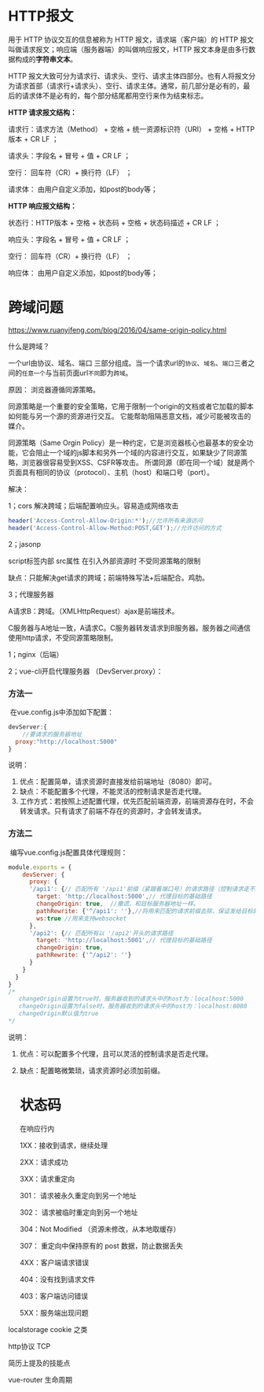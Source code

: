 # HTTP报文

用于 HTTP 协议交互的信息被称为 HTTP 报文，请求端（客户端）的 HTTP 报文叫做请求报文；响应端（服务器端）的叫做响应报文，HTTP 报文本身是由多行数据构成的**字符串文本**。

HTTP 报文大致可分为请求行、请求头、空行、请求主体四部分。也有人将报文分为请求首部（请求行+请求头）、空行、请求主体。通常，前几部分是必有的，最后的请求体不是必有的，每个部分结尾都用空行来作为结束标志。

**HTTP 请求报文结构：**

请求行：请求方法（Method） + 空格 + 统一资源标识符（URI） + 空格 + HTTP版本 + CR LF ；

请求头：字段名 + 冒号 + 值 + CR LF ；

空行： 回车符（CR）+ 换行符（LF） ；

请求体： 由用户自定义添加，如post的body等；

**HTTP 响应报文结构：**

状态行：HTTP版本 + 空格 + 状态码 + 空格 + 状态码描述 + CR LF ；

响应头：字段名 + 冒号 + 值 + CR LF ；

空行： 回车符（CR）+ 换行符（LF） ；

响应体： 由用户自定义添加，如post的body等；





# 跨域问题

https://www.ruanyifeng.com/blog/2016/04/same-origin-policy.html

什么是跨域？

一个url由协议、域名、端口 三部分组成。当一个请求url的`协议`、`域名`、`端口`三者之间的`任意一个`与当前页面url`不同`即为`跨域`。

原因：  浏览器遵循同源策略。

同源策略是一个重要的安全策略，它用于限制一个origin的文档或者它加载的脚本如何能与另一个源的资源进行交互。 它能帮助阻隔恶意文档，减少可能被攻击的媒介。

同源策略（Same Orgin Policy）是一种约定，它是浏览器核心也最基本的安全功能，它会阻止一个域的js脚本和另外一个域的内容进行交互，如果缺少了同源策略，浏览器很容易受到XSS、CSFR等攻击。
所谓同源（即在同一个域）就是两个页面具有相同的协议（protocol）、主机（host）和端口号（port）。

解决：

1；cors 解决跨域；后端配置响应头。容易造成网络攻击

```js
header('Access-Control-Allow-Origin:*');//允许所有来源访问
header('Access-Control-Allow-Method:POST,GET');//允许访问的方式
```



2；jasonp

script标签内部 src属性 在引入外部资源时 不受同源策略的限制

缺点：只能解决get请求的跨域；前端特殊写法+后端配合。鸡肋。

3；代理服务器

A请求B：跨域。（XMLHttpRequest）ajax是前端技术。

C服务器与A地址一致，A请求C。C服务器转发请求到B服务器。服务器之间通信使用http请求，不受同源策略限制。

1；nginx（后端）

 2；vue-cli开启代理服务器 （DevServer.proxy）：

### 方法一

​	在vue.config.js中添加如下配置：

```js
devServer:{
    //要请求的服务器地址
  proxy:"http://localhost:5000"
}
```

说明：

1. 优点：配置简单，请求资源时直接发给前端地址（8080）即可。
2. 缺点：不能配置多个代理，不能灵活的控制请求是否走代理。
3. 工作方式：若按照上述配置代理，优先匹配前端资源，前端资源存在时，不会转发请求。只有请求了前端不存在的资源时，才会转发请求。

### 方法二

​	编写vue.config.js配置具体代理规则：

```js
module.exports = {
	devServer: {
      proxy: {
      '/api1': {// 匹配所有 '/api1'前缀（紧跟着端口号）的请求路径（控制请求走不走代理）
        target: 'http://localhost:5000',// 代理目标的基础路径
        changeOrigin: true,  //撒谎，和目标服务器地址一样。
        pathRewrite: {'^/api1': ''},//将用来匹配的请求前缀去除，保证发给目标的请求地址正确。
        ws:true //用来支持websocket
      },
      '/api2': {// 匹配所有以 '/api2'开头的请求路径
        target: 'http://localhost:5001',// 代理目标的基础路径
        changeOrigin: true,
        pathRewrite: {'^/api2': ''}
      }
    }
  }
}
/*
   changeOrigin设置为true时，服务器收到的请求头中的host为：localhost:5000
   changeOrigin设置为false时，服务器收到的请求头中的host为：localhost:8080
   changeOrigin默认值为true
*/
```

说明：

1. 优点：可以配置多个代理，且可以灵活的控制请求是否走代理。

2. 缺点：配置略微繁琐，请求资源时必须加前缀。

   # 状态码

   在响应行内

   1XX：接收到请求，继续处理

   

   2XX：请求成功

   

   3XX：请求重定向

   301： 请求被永久重定向到另一个地址

   302： 请求被临时重定向到另一个地址

   304：Not Modified （资源未修改，从本地取缓存）

   307： 重定向中保持原有的 post 数据，防止数据丢失

   

   4XX：客户端请求错误

   404：没有找到请求文件

   403：客户端访问错误

   

   5XX：服务端出现问题





localstorage cookie 之类

http协议 TCP

简历上提及的技能点

vue-router 生命周期